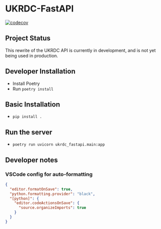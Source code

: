 # UKRDC-FastAPI

[![codecov](https://codecov.io/gh/renalreg/ukrdc-fastapi/branch/main/graph/badge.svg?token=5GYR8M6G1W)](https://codecov.io/gh/renalreg/ukrdc-fastapi)

## Project Status

This rewrite of the UKRDC API is currently in development, and is not yet being used in production.

## Developer Installation

- Install Poetry
- Run `poetry install`

## Basic Installation

- `pip install .`

## Run the server

- `poetry run uvicorn ukrdc_fastapi.main:app`

## Developer notes

### VSCode config for auto-formatting

```json
{
  "editor.formatOnSave": true,
  "python.formatting.provider": "black",
  "[python]": {
    "editor.codeActionsOnSave": {
      "source.organizeImports": true
    }
  }
}
```
